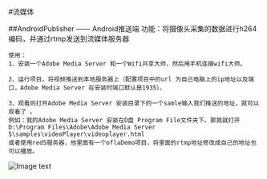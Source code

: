 #流媒体

##AndroidPublisher —— Android推送端
    功能：将摄像头采集的数据进行h264编码，并通过rtmp发送到流媒体服务器

    使用：
    1、安装一个Adobe Media Server 和一个Wifi共享大师，然后用手机连接wifi大师。

    2、运行项目，将视频推送到本地服务器上（配置项目中的url 为自己电脑上的ip地址以及端口，Adobe Media Server 在安装时端口默认是1935）。

    3、观看则打开Adobe Media Server 安装目录下的一个samle输入我们推送的地址，就可以观看了 。
    例如：我的Adobe Media Server 安装在D盘 Program File文件夹下。那我就打开D:\Program Files\Adobe\Adobe Media Server 5\samples\videoPlayer\videoplayer.html
    或者使用red5服务器，他里面有一个oflaDemo项目，将里面的rtmp地址修改成自己的地址也可以播放。


![Image text](https://github.com/blueberryCoder/LiveStream/blob/master/AndroidPublisher/doc/screenshot/publisher.jpg)
